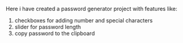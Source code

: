 Here i have created a password generator project with features like:
1. checkboxes for adding number and special characters
2. slider for password length
3. copy password to the clipboard
